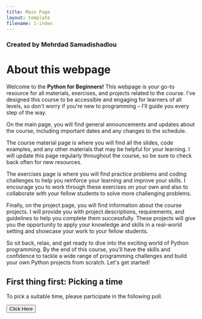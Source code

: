 ```yaml
---
title: Main Page
layout: template
filename: 1-index
--- 
```


### Created by Mehrdad Samadishadlou

# About this webpage

Welcome to the **Python for Beginners!** This webpage is your go-to resource for all materials, exercises, and projects related to the course. I've designed this course to be accessible and engaging for learners of all levels, so don't worry if you're new to programming – I'll guide you every step of the way.

On the main page, you will find general announcements and updates about the course, including important dates and any changes to the schedule.

The course material page is where you will find all the slides, code examples, and any other materials that may be helpful for your learning. I will update this page regularly throughout the course, so be sure to check back often for new resources.

The exercises page is where you will find practice problems and coding challenges to help you reinforce your learning and improve your skills. I encourage you to work through these exercises on your own and also to collaborate with your fellow students to solve more challenging problems.

Finally, on the project page, you will find information about the course projects. I will provide you with project descriptions, requirements, and guidelines to help you complete them successfully. These projects will give you the opportunity to apply your knowledge and skills in a real-world setting and showcase your work to your fellow students.

So sit back, relax, and get ready to dive into the exciting world of Python programming. By the end of this course, you'll have the skills and confidence to tackle a wide range of programming challenges and build your own Python projects from scratch. Let's get started!


## First thing first: Picking a time

To pick a suitable time, please participate in the following poll.

<a href="https://www.when2meet.com/?20747825-MFjPd" target="_blank"><button>Click Here</button></a>
